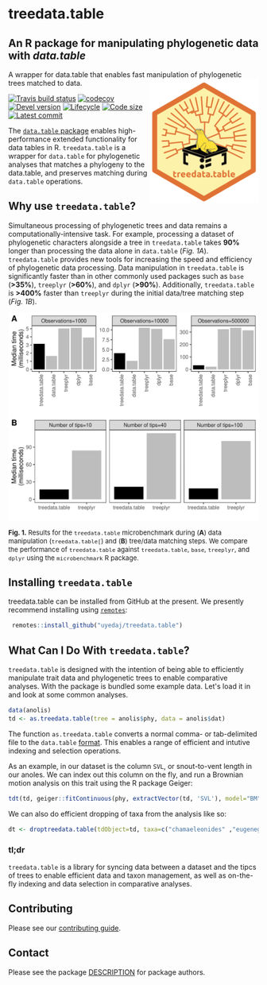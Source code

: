 # treedata.table
##  An R package for manipulating phylogenetic data with _data.table_
A wrapper for data.table that enables fast manipulation of  phylogenetic trees matched to data. <img src='man/figures/logo.png' align="right" height="250" />

<!-- badges: start -->
  [![Travis build status](https://travis-ci.org/uyedaj/treedata.table.svg?branch=master)](https://travis-ci.org/uyedaj/treedata.table)
[![codecov](https://codecov.io/gh/uyedaj/treedata.table/branch/master/graph/badge.svg)](https://codecov.io/gh/uyedaj/treedata.table)
[![Devel version](https://img.shields.io/badge/devel%20version-0.1.0-blue.svg)](https://github.com/uyedaj/treedata.table)
[![Lifecycle](https://img.shields.io/badge/lifecycle-uyedaj/treedata.table-blue.svg)](https://www.tidyverse.org/lifecycle/#uyedaj/treedata.table)
[![Code size](https://img.shields.io/github/languages/code-size/uyedaj/treedata.table.svg)](https://github.com/uyedaj/treedata.table)
[![Latest commit](https://img.shields.io/github/last-commit/uyedaj/treedata.table.svg)](https://github.com/uyedaj/treedata.table/commits/master)
<!-- badges: end -->

The [`data.table` package](https://github.com/Rdatatable/data.table) enables high-performance extended functionality for 
data tables in R. `treedata.table` is a wrapper for `data.table` for phylogenetic analyses that matches a phylogeny to the 
data.table, and preserves matching during `data.table` operations.

## Why use `treedata.table`?

Simultaneous processing of phylogenetic trees and data remains a computationally-intensive task. For example, processing a dataset of phylogenetic characters alongside a tree in `treedata.table` takes **90%** longer than processing the data alone in `data.table` (*Fig. 1A*). `treedata.table` provides new tools for increasing the speed and efficiency of phylogenetic data processing. Data manipulation in `treedata.table` is significantly faster than in other commonly used packages such as `base` (**>35%**), `treeplyr` (**>60%**), and `dplyr` (**>90%**). Additionally, `treedata.table` is **>400%** faster than `treeplyr` during the initial data/tree matching step (*Fig. 1B*).  

<div style="text-align:center">
<img src='man/figures/bench_TDT_Aug14.png' align="middle"width="600" />
</div>

 <font size="2"> **Fig. 1.** Results for the `treedata.table` microbenchmark during (**A**) data manipulation (`treedata.table[`) and (**B**) tree/data matching steps. We compare the performance of `treedata.table` against `treedata.table`, `base`, `treeplyr`, and `dplyr` using the `microbenchmark` R package.</font> 


## Installing `treedata.table`

treedata.table can be installed from GitHub at the present. We presently recommend installing using
[`remotes`](https://cran.r-project.org/web/packages/remotes/index.html):

```r
 remotes::install_github("uyedaj/treedata.table")
 ```

## What Can I Do With `treedata.table`?

`treedata.table` is designed with the intention of being able to efficiently manipulate trait data and
phylogenetic trees to enable comparative analyses. With the package is bundled some example data. Let's load it in and look at some common analyses.

```r
data(anolis)
td <- as.treedata.table(tree = anolis$phy, data = anolis$dat)
```

The function `as.treedata.table` converts a normal comma- or tab-delimited file to the `data.table` [format](https://cran.r-project.org/web/packages/data.table/vignettes/datatable-intro.html). This enables a range of efficient and intutive indexing and selection operations. 

As an example, in our dataset is the column `SVL`, or snout-to-vent length in our anoles. We can index out this column on the fly, and run a Brownian motion analysis on this trait using the R package Geiger:

```r
tdt(td, geiger::fitContinuous(phy, extractVector(td, 'SVL'), model="BM", ncores=1))
```

We can also do efficient dropping of taxa from the analysis like so:

```r
dt <- droptreedata.table(tdObject=td, taxa=c("chamaeleonides" ,"eugenegrahami" ))
```

### tl;dr

`treedata.table` is a library for syncing data between a dataset and the tipcs of trees to enable efficient data and taxon management, as well as on-the-fly indexing and data selection in comparative analyses.

## Contributing

Please see our [contributing guide](CONTRIBUTING).

## Contact

Please see the package [DESCRIPTION](DESCRIPTION) for package authors.

